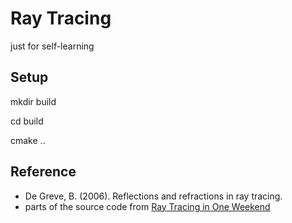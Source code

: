 # Ray Tracing

just for self-learning

## Setup

mkdir build

cd build 

cmake ..

## Reference

* De Greve, B. (2006). Reflections and refractions in ray tracing.
* parts of the source code from [Ray Tracing in One Weekend](https://github.com/petershirley/raytracinginoneweekend)
